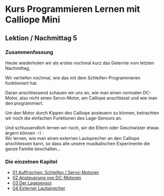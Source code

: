 # Kurs Programmieren Lernen mit Calliope Mini
   
   
   
## Lektion / Nachmittag  5

### Zusammenfassung 

Heute wiederholen wir als erstes nochmal kurz das Gelernte vom letzten Nachmittag, 

Wir vertiefen nochmal, wie das mit dem Schleifen-Programmieren funktioniert hat.

Daran anschliessend schauen wir uns an, wie man einen normalen DC-Motor, also nicht einen Servo-Motor, am Calliope anschliesst und wie man den programmiert.

Um den Motor durch Kippen des Calliope ansteuern zu können, betrachten wir noch die einfachen Funktionen des Lage-Sensors an.

Und schlussendlich lernen wir noch, wir die Eltern oder Geschwister  etwas ärgern können :-) :  
Wir lernen, wie man einen externen Lautsprecher an den Calliope anschliessen kann, so dass alle unsere musikalischen Experimente die ganze Familie beschallen...


### Die einzelnen Kapitel

* [01 Auffrischen: Schleifen / Servo-Motoren](08_01_Auffrischen/index.html)
* [02 Ansteuerung von DC-Motoren ](08_02_DC_Motoren/index.html)
* [03 Der Lagesensor ](08_03_LageSensor/index.html)
* [04 Externer Lautsprecher](08_04_ExternerLautsprecher/index.html)

